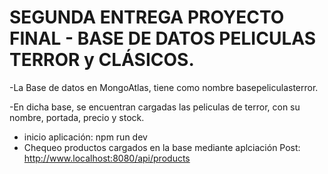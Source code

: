 # SEGUNDA ENTREGA PROYECTO FINAL - BASE DE DATOS PELICULAS TERROR y CLÁSICOS.

-La Base de datos en MongoAtlas, tiene como nombre basepeliculasterror.

-En dicha base, se encuentran cargadas las peliculas de terror,  con su nombre, portada, precio y stock.

- inicio aplicación:   npm run dev 
- Chequeo productos cargados en la base mediante aplciación Post: http://www.localhost:8080/api/products
